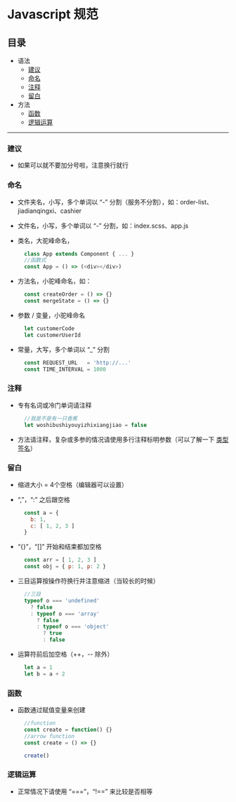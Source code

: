 # Javascript 规范

## 目录
  - 语法
    - [建议](#建议)
    - [命名](#命名)
    - [注释](#注释)
    - [留白](#留白)
  - 方法
    - [函数](#函数)
    - [逻辑运算](#逻辑运算)

---

### 建议

* 如果可以就不要加分号啦，注意换行就行

### 命名

* 文件夹名，小写，多个单词以 “-” 分割（服务不分割），如：order-list、jiadianqingxi、cashier

* 文件名，小写，多个单词以 “-” 分割，如：index.scss、app.js

* 类名，大驼峰命名，

  ```js
    class App extends Component { ... }
    //函数式
    const App = () => (<div></div>)
  ```

* 方法名，小驼峰命名，如：

  ```js
    const createOrder = () => {}
    const mergeState = () => {}
  ```

* 参数 / 变量，小驼峰命名

  ```js
    let customerCode
    let customerUserId
  ```

* 常量，大写，多个单词以 “\_” 分割

  ```js
    const REQUEST_URL   = 'http://...'
    const TIME_INTERVAL = 1000
  ```


### 注释

* 专有名词或冷门单词请注释

  ```js
    //我是不是有一只香蕉
    let woshibushiyouyizhixiangjiao = false
  ```
* 方法请注释，复杂或多参的情况请使用多行注释标明参数（可以了解一下 [类型签名](https://github.com/llh911001/mostly-adequate-guide-chinese/blob/master/ch7.md)）

### 留白

* 缩进大小 = 4个空格（编辑器可以设置）

* “,”，“:” 之后跟空格

  ```js
    const a = {
      b: 1,
      c: [ 1, 2, 3 ]
    }
  ```

* “{}”，“[]” 开始和结束都加空格

  ```js
    const arr = [ 1, 2, 3 ]
    const obj = { p: 1, p: 2 }
  ```
* 三目运算按操作符换行并注意缩进（当较长的时候）

  ```js
    //三目
    typeof o === 'undefined'
      ? false
      : typeof o === 'array'
        ? false
        : typeof o === 'object'
          ? true
          : false
  ```

* 运算符前后加空格（++，\-\- 除外）

  ```js
    let a = 1
    let b = a + 2
  ```

### 函数

* 函数通过赋值变量来创建

  ```js
    //function
    const create = function() {}
    //arrow function
    const create = () => {}

    create()
  ```

### 逻辑运算

* 正常情况下请使用 “===”，“!==” 来比较是否相等
